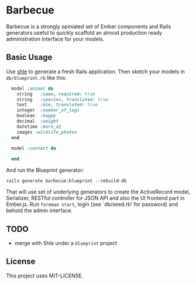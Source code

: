 # Barbecue

Barbecue is a strongly opiniated set of Ember components and
Rails generators useful to quickly scaffold an almost
production ready administration interface for your models.

## Basic Usage

Use [shle](https://github.com/sinfin/shle) to generate a fresh Rails
application. Then sketch your models in `db/blueprint.rb` like this:

```ruby
  model :animal do
    string   :name, required: true
    string   :species, translated: true
    text     :bio, translated: true
    integer  :number_of_legs
    boolean  :happy
    decimal  :weight
    datetime :born_at
    images :wildlife_photos
  end

  model :contact do
    
  end
```

And run the Blueprint generator:

    rails generate barbecue:blueprint --rebuild-db

That will use set of underlying generators to create the ActiveRecord model,
Serializer, RESTful controller for JSON API and also the UI frontend part
in Ember.js. Run `foreman start`, login (see `db/seed.rb' for password) and
behold the admin interface.


## TODO

- merge with Shle under a `blueprint` project

## License

This project uses MIT-LICENSE.
